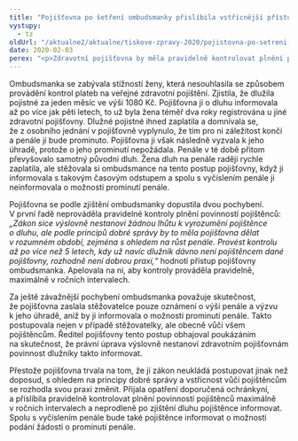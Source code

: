 ```yaml
---
title: "Pojišťovna po šetření ombudsmanky přislíbila vstřícnější přístup k pojištěncům"
vystupy:
  - tz
oldUrl: "/aktualne2/aktualne/tiskove-zpravy-2020/pojistovna-po-setreni-ombudsmanky-prislibila-vstricnejsi-pristup-k-pojistencum/"
date: 2020-02-03
perex: "<p>Zdravotní pojišťovna by měla pravidelně kontrolovat plnění povinností pojištěnců (v maximálně ročních intervalech) a pojištěnce o vzniku dluhu na pojistném informovat neprodleně po zjištění vzniku dluhu za kontrolované období. Současně by ho měla vyrozumět i o možnosti podání žádosti o prominutí penále. Po šetření ombudsmanky pojišťovna k této vstřícnější praxi přistoupila.</p>"
---
```


<!-- imported from the old website -->

<p>Ombudsmanka se zabývala stížností ženy, která nesouhlasila se způsobem provádění kontrol plateb na veřejné zdravotní pojištění. Zjistila, že dlužila pojistné za jeden měsíc ve výši 1080 Kč. Pojišťovna ji o dluhu informovala až po více jak pěti letech, to už byla žena téměř dva roky registrována u jiné zdravotní pojišťovny. Dlužné pojistné ihned zaplatila a domnívala se, že z osobního jednání v pojišťovně vyplynulo, že tím pro ni záležitost končí a penále jí bude prominuto. Pojišťovna ji však následně vyzvala k jeho úhradě, protože o jeho prominutí nepožádala. Penále v té době přitom převyšovalo samotný původní dluh. Žena dluh na penále raději rychle zaplatila, ale stěžovala si ombudsmance na tento postup pojišťovny, když ji informovala s takovým časovým odstupem a spolu s vyčíslením penále ji neinformovala o možnosti prominutí penále.</p> <p>Pojišťovna se podle zjištění ombudsmanky dopustila dvou pochybení. V první řadě neprováděla pravidelné kontroly plnění povinností pojištěnců:<i> „Zákon sice výslovně nestanoví žádnou lhůtu k vyrozumění pojištěnce o dluhu, ale podle principů dobré správy by to měla pojišťovna dělat v rozumném období, zejména s ohledem na růst penále. Provést kontrolu až po více než 5 letech, kdy už navíc dlužník dávno není pojištěncem dané pojišťovny, rozhodně není dobrou praxí,“</i> hodnotí přístup pojišťovny ombudsmanka. Apelovala na ni, aby kontroly prováděla pravidelně, maximálně v ročních intervalech.</p> <p>Za ještě závažnější pochybení ombudsmanka považuje skutečnost, že pojišťovna zaslala stěžovatelce pouze oznámení o výši penále a výzvu k jeho úhradě, aniž by ji informovala o možnosti prominutí penále. Takto postupovala nejen v případě stěžovatelky, ale obecně vůči všem pojištěncům. Ředitel pojišťovny tento postup obhajoval poukázáním na skutečnost, že právní úprava výslovně nestanoví zdravotním pojišťovnám povinnost dlužníky takto informovat. </p><p> Přestože pojišťovna trvala na tom, že jí zákon neukládá postupovat jinak než doposud, s ohledem na principy dobré správy a vstřícnost vůči pojištěncům se rozhodla svou praxi změnit. Přijala opatření doporučená ochránkyní, a přislíbila pravidelně kontrolovat plnění povinností pojištěnců maximálně v ročních intervalech a neprodleně po zjištění dluhu pojištěnce informovat. Spolu s vyčíslením penále bude také pojištěnce informovat o možnosti podání žádosti o prominutí penále.</p>
